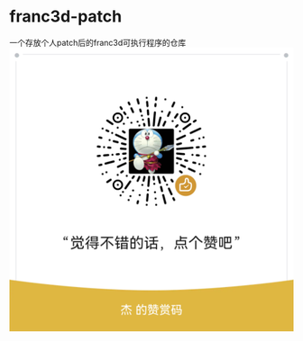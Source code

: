 # franc3d-patch
一个存放个人patch后的franc3d可执行程序的仓库
![点个赞](https://github.com/bbsy789/franc3d-patch/raw/main/zanshang.png)
